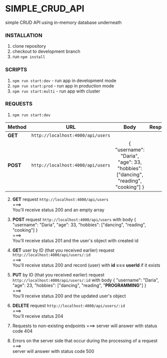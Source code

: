 # SIMPLE_CRUD_API
simple CRUD API using in-memory database underneath

### INSTALLATION
1. clone repository
2. checkout to development branch
3. run `npm install`

### SCRIPTS
1. `npm run start:dev` - run app in development mode
2. `npm run start:prod` - run app in production mode
3. `npm run start:multi` - run app with cluster

### REQUESTS

1. `npm run start:dev`

| Method | URL | Body | Response |   
|-------- |:---------:    |:-----:        |:-----:        |    
 | **GET** | `http://localhost:4000/api/users` | | |  
 | **POST** | `http://localhost:4000/api/users` | { "username": "Daria", "age": 33, "hobbies": ["dancing", "reading", "cooking"] } | |

2. **GET** request `http://localhost:4000/api/users`  
===>  
You'll receive status 200 and an empty array

3. **POST** request `http://localhost:4000/api/users` with body { "username": "Daria", "age": 33, "hobbies": ["dancing", "reading", "cooking"] }  
===>  
You'll receive status 201 and the user's object with created id

4. **GET** user by ID (that you received earlier) request `http://localhost:4000/api/users/:id`  
===>  
You'll receive status 200 and record (user) with **id === userId** if it exists

5. **PUT** by ID (that you received earlier) request `http://localhost:4000/api/users/:id` with body { "username": "Daria", "age": 23, "hobbies": ["dancing", "reading", "**PROGRAMMING**"] }  
===>  
You'll receive status 200 and the updated user's object

6. **DELETE** request `http://localhost:4000/api/users/:id`  
===>  
You'll receive status 204

7. Requests to non-existing endpoints 
===>
server will answer with status code 404

8. Errors on the server side that occur during the processing of a request  
===>  
server will answer with status code 500